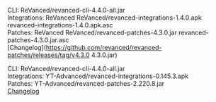 CLI: ReVanced/revanced-cli-4.4.0-all.jar  
Integrations: ReVanced
ReVanced/revanced-integrations-1.4.0.apk
revanced-integrations-1.4.0.apk.asc  
Patches: ReVanced
ReVanced/revanced-patches-4.3.0.jar
revanced-patches-4.3.0.jar.asc  
[Changelog](https://github.com/revanced/revanced-patches/releases/tag/v4.3.0
4.3.0.jar)




CLI: ReVanced/revanced-cli-4.4.0-all.jar  
Integrations: YT-Advanced/revanced-integrations-0.145.3.apk  
Patches: YT-Advanced/revanced-patches-2.220.8.jar  
[Changelog](https://github.com/YT-Advanced/ReX-patches/releases/tag/v2.220.8)

